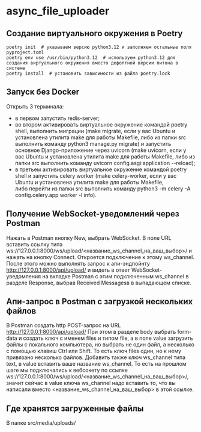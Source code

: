 # async_file_uploader

## Создание виртуального окружения в Poetry

```
poetry init  # указываем версию python3.12 и заполняем остальные поля pyproject.toml
poetry env use /usr/bin/python3.12  # используем python3.12 для создания виртуального окружения вместо дефолтной версии питона в системе
poetry install  # установить зависимости из файла poetry.lock
```

## Запуск без Docker
Открыть 3 терминала:
- в первом запустить redis-server;
- во втором активировать виртуальное окружение командой poetry shell, выполнить миграции 
(make migrate, если у вас Ubuntu и установлена утилита make для работы Makefile, либо из папки src 
выполнить команду python3 manage.py migrate) и 
запустить основное Django-приложение через uvicorn (make uvicorn, если у вас Ubuntu и установлена утилита make для работы Makefile, либо из папки src выполнить команду uvicorn config.asgi:application --reload);
- в третьем активировать виртуальное окружение командой poetry shell и 
запустить celery worker (make celery-worker, если у вас Ubuntu и установлена утилита make для работы Makefile,  
либо перейти из папки src выполнить команду python3 -m celery -A config.celery.app worker -l info).

## Получение WebSocket-уведомлений через Postman
Нажать в Postman кнопку New, выбрать WebSocket. В поле URL вставить ссылку типа 
ws://127.0.0.1:8000/ws/upload/<название_ws_channel_на_ваш_выбор>/
и нажать на кнопку Connect.
Откроется подключение к этому ws_channel.
После этого можно выполнять запрос к апи-эндпойнту http://127.0.0.1:8000/api/upload/ и 
видеть в ответ WebSocket-уведомления на вкладке Postman с этим подключенным ws_channel в разделе 
Response, выбрав Received Messagesв в выпадающем списке.

## Апи-запрос в Postman с загрузкой нескольких файлов
В Postman создать http POST-запрос на URL http://127.0.0.1:8000/api/upload/
При этом в разделе body выбрать form-data и создать ключ с именем files и типом file, а в поле value загрузить файлы с 
локального компьютера, но выбрать не один файл, а несколько с помощью клавиш Ctrl или Shift.
То есть ключ files один, но к нему привязано несколько файлов.
Добавить также ключ ws_channel типа text, в value вставить ваше название ws_channel.
То есть на прошлом шаге мы подключались к вебсокету по ссылке ws://127.0.0.1:8000/ws/upload/<название_ws_channel_на_ваш_выбор>/, 
значит сейчас в value ключа ws_channel надо вставить то, что вы написали вместо <название_ws_channel_на_ваш_выбор> в этой ссылке.

## Где хранятся загруженные файлы
В папке src/media/uploads/

